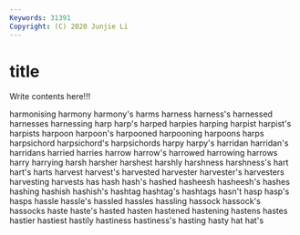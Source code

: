 ```yaml
---
Keywords: 31391
Copyright: (C) 2020 Junjie Li
---
```


# title

Write contents here!!!
 
harmonising 
harmony 
harmony's
harms 
harness 
harness's 
harnessed 
harnesses 
harnessing 
harp 
harp's 
harped 
harpies
harping 
harpist 
harpist's 
harpists 
harpoon 
harpoon's 
harpooned 
harpooning 
harpoons 
harps
harpsichord 
harpsichord's 
harpsichords 
harpy 
harpy's 
harridan 
harridan's 
harridans 
harried 
harries
harrow 
harrow's 
harrowed 
harrowing 
harrows 
harry 
harrying 
harsh 
harsher 
harshest
harshly 
harshness 
harshness's 
hart 
hart's 
harts 
harvest 
harvest's 
harvested 
harvester
harvester's 
harvesters 
harvesting 
harvests 
has 
hash 
hash's 
hashed 
hasheesh 
hasheesh's
hashes 
hashing 
hashish 
hashish's 
hashtag 
hashtag's 
hashtags 
hasn't 
hasp 
hasp's
hasps 
hassle 
hassle's 
hassled 
hassles 
hassling 
hassock 
hassock's 
hassocks 
haste
haste's 
hasted 
hasten 
hastened 
hastening 
hastens 
hastes 
hastier 
hastiest 
hastily
hastiness 
hastiness's 
hasting 
hasty 
hat 
hat's 
